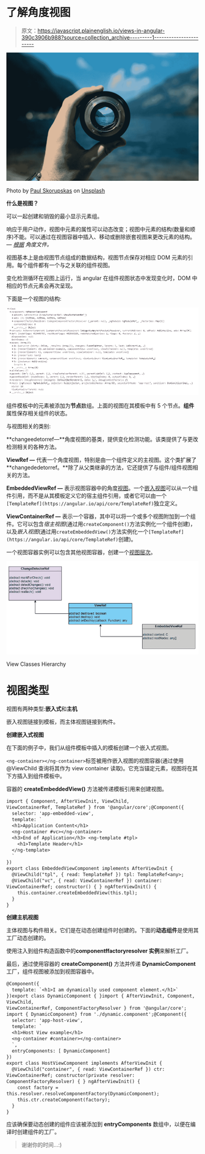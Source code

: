 # 了解角度视图

> 原文：<https://javascript.plainenglish.io/views-in-angular-390c3906b988?source=collection_archive---------1----------------------->

![](img/16273a9fefbd893b9c5f5f2dfeb2bc69.png)

Photo by [Paul Skorupskas](https://unsplash.com/@pawelskor?utm_source=unsplash&utm_medium=referral&utm_content=creditCopyText) on [Unsplash](https://unsplash.com/s/photos/view?utm_source=unsplash&utm_medium=referral&utm_content=creditCopyText)

**什么是视图？**

可以一起创建和销毁的最小显示元素组。

响应于用户动作，视图中元素的属性可以动态改变；视图中元素的结构(数量和顺序)不能。可以通过在视图容器中插入、移动或删除嵌套视图来更改元素的结构。— [*根据*](https://angular.io/guide/glossary#view) *角度文件。*

视图基本上是由视图节点组成的数据结构，视图节点保存对相应 DOM 元素的引用。每个组件都有一个与之关联的组件视图。

变化检测循环在视图上运行，当 angular 在组件视图状态中发现变化时，DOM 中相应的节点元素会再次呈现。

下面是一个视图的结构:

![](img/698d6ccb5caaa2804efcfb337e5a0ab3.png)

组件模板中的元素被添加为**节点**数组。上面的视图在其模板中有 5 个节点。**组件**属性保存相关组件的状态。

与视图相关的类别:

**changeedetorref—**角度视图的基类，提供变化检测功能。该类提供了与更改检测相关的各种方法。

**ViewRef —** 代表一个角度视图，特别是由一个组件定义的主视图。这个类扩展了**changededetorref。**除了从父类继承的方法，它还提供了与组件/组件视图相关的方法。

**EmbeddedViewRef —** 表示视图容器中的角度[视图](https://angular.io/guide/glossary#view)。一个[嵌入视图](https://angular.io/guide/glossary#view-tree)可以从一个组件引用，而不是从其模板定义它的宿主组件引用，或者它可以由一个`[TemplateRef](https://angular.io/api/core/TemplateRef)`独立定义。

**ViewContainerRef —** 表示一个容器，其中可以将一个或多个视图附加到一个组件。它可以包含*宿主视图*(通过用`createComponent()`方法实例化一个组件创建)，以及*嵌入视图*(通过用`createEmbeddedView()`方法实例化一个`[TemplateRef](https://angular.io/api/core/TemplateRef)`创建)。

一个视图容器实例可以包含其他视图容器，创建一个[视图层次](https://angular.io/guide/glossary#view-tree)。

![](img/eadb219672756f971ef16d6e5f5dffe2.png)

View Classes Hierarchy

# 视图类型

视图有两种类型:**嵌入式**和**主机**

嵌入视图链接到模板，而主体视图链接到构件。

**创建嵌入式视图**

在下面的例子中，我们从组件模板中插入的模板创建一个嵌入式视图。

`<ng-container></ng-container>`标签被用作嵌入视图的视图容器(通过使用@ViewChild 查询将其作为 view container 读取)。它充当锚定元素，视图将在其下方插入到组件模板中。

容器的 **createEmbeddedView()** 方法被传递模板引用来创建视图。

```
import { Component, AfterViewInit, ViewChild,
ViewContainerRef, TemplateRef } from '@angular/core';@Component({
  selector: 'app-embedded-view',
  template: `
  <h1>Application Content</h1>
  <ng-container #vc></ng-container> 
  <h3>End of Application</h3> <ng-template #tpl>
    <h1>Template Header</h1>
  </ng-template>
  `
})
export class EmbeddedViewComponent implements AfterViewInit {
  @ViewChild("tpl", { read: TemplateRef }) tpl: TemplateRef<any>;
  @ViewChild("vc", { read: ViewContainerRef }) container: ViewContainerRef; constructor() { } ngAfterViewInit() {
    this.container.createEmbeddedView(this.tpl);
  }
}
```

**创建主机视图**

主体视图与构件相关。它们是在动态创建组件时创建的。下面的**动态组件**是使用其工厂动态创建的。

使用注入到组件构造函数中的**componentffactoryresolver 实例**来解析工厂。

最后，通过使用容器的 **createComponent()** 方法并传递 **DynamicComponent** 工厂，组件视图被添加到视图容器中。

```
@Component({
  template: `<h1>I am dynamically used component element.</h1>`
})export class DynamicComponent { }import { AfterViewInit, Component, ViewChild,
ViewContainerRef, ComponentFactoryResolver } from '@angular/core';
import { DynamicComponent} from './dynamic.component';@Component({
  selector: 'app-host-view',
  template: `
  <h1>Host View example</h1>
  <ng-container #container></ng-container>
  `,
  entryComponents: [ DynamicComponent]
})
export class HostViewComponent implements AfterViewInit {
  @ViewChild("container", { read: ViewContainerRef }) ctr: ViewContainerRef; constructor(private resolver: ComponentFactoryResolver) { } ngAfterViewInit() {
    const factory = this.resolver.resolveComponentFactory(DynamicComponent);
    this.ctr.createComponent(factory);
  }
}
```

应该确保要动态创建的组件应该被添加到 **entryComponents** 数组中，以便在编译时创建组件的工厂。

> 谢谢你的时间…:)
